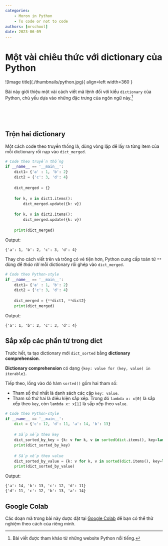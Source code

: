 ```yaml
---
categories:
    - Moron in Python
    - To code or not to code
authors: [mrschool]
date: 2023-06-09
---
```


# Một vài chiêu thức với dictionary của Python

<div class="result" markdown>
![Image title](./thumbnails/python.jpg){ align=left width=360 }

Bài này giới thiệu một vài cách viết mã lệnh đối với kiểu `dictionary` của Python, chủ yếu dựa vào những đặc trưng của ngôn ngữ này.[^1]
</div>

[^1]: Bài viết được tham khảo từ những website Python nổi tiếng.

<br>
<br>

<!-- more -->

<br>

## Trộn hai dictionary

Một cách code theo truyền thống là, dùng vòng lặp để lấy ra từng item của mỗi dictionary rồi nạp vào `dict_merged`.

``` py linenums="1"
# Code theo truyền thống
if __name__ == '__main__':
    dict1= {'a' : 1, 'b': 2}
    dict2 = {'c': 3, 'd': 4}

    dict_merged = {}

    for k, v in dict1.items():
        dict_merged.update({k: v})

    for k, v in dict2.items():
        dict_merged.update({k: v})

    print(dict_merged)
```

Output:

``` pycon
{'a': 1, 'b': 2, 'c': 3, 'd': 4}
```

Thay cho cách viết trên và trông có vẻ tiện hơn, Python cung cấp toán tử `**` dùng để *tháo rời* mỗi dictionary rồi ghép vào `dict_merged`.

``` py linenums="1"
# Code theo Python-style
if __name__ == '__main__':
    dict1= {'a' : 1, 'b': 2}
    dict2 = {'c': 3, 'd': 4}

    dict_merged = {**dict1, **dict2}
    print(dict_merged)
```

Output:

``` pycon
{'a': 1, 'b': 2, 'c': 3, 'd': 4}
```

## Sắp xếp các phần tử trong dict

Trước hết, ta tạo dictionary mới `dict_sorted` bằng **dictionary comprehension**.

**Dictionary comprehension** có dạng `{key: value for (key, value) in iterable}`.

Tiếp theo, lồng vào đó hàm `sorted()` gồm hai tham số:

- Tham số thứ nhất là danh sách các cặp `key: value`.
- Tham số thứ hai là điều kiện sắp xếp. Trong đó `lambda x: x[0]` là sắp xếp theo `key`, còn `lambda x: x[1]` là sắp xếp theo `value`.

``` py linenums="1"
# Code theo Python-style
if __name__ == '__main__':
    dict = {'c': 12, 'd': 11, 'a': 14, 'b': 13}

    # Sắp xếp theo key
    dict_sorted_by_key = {k: v for k, v in sorted(dict.items(), key=lambda x: x[0])}
    print(dict_sorted_by_key)

    # Sắp xếp theo value
    dict_sorted_by_value = {k: v for k, v in sorted(dict.items(), key=lambda x: x[1])}
    print(dict_sorted_by_value)
```

Output:

``` pycon
{'a': 14, 'b': 13, 'c': 12, 'd': 11}
{'d': 11, 'c': 12, 'b': 13, 'a': 14}
```

## Google Colab

Các đoạn mã trong bài này được đặt tại <a href="https://colab.research.google.com/drive/15HAAnFykSYH20xsIVhOUDS4OSzDnsNB1?usp=sharing" target="_blank">Google Colab</a> để bạn có thể thử nghiệm theo cách của riêng mình.